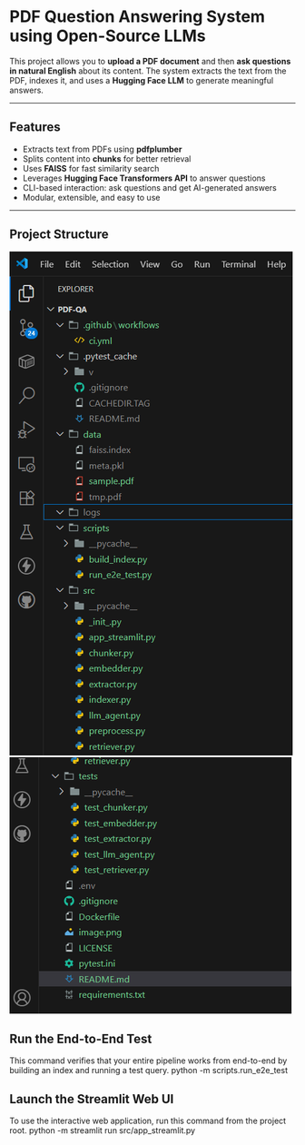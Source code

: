 #  PDF Question Answering System using Open-Source LLMs

This project allows you to **upload a PDF document** and then **ask questions in natural English** about its content.
The system extracts the text from the PDF, indexes it, and uses a **Hugging Face LLM** to generate meaningful answers.

---
##  Features
- Extracts text from PDFs using **pdfplumber**
- Splits content into **chunks** for better retrieval
- Uses **FAISS** for fast similarity search
- Leverages **Hugging Face Transformers API** to answer questions
- CLI-based interaction: ask questions and get AI-generated answers
- Modular, extensible, and easy to use

---
##  Project Structure

![alt text](image.png)
![alt text](image-1.png)

## Run the End-to-End Test
   This command verifies that your entire pipeline works from end-to-end by building an index and running a test query.
   python -m scripts.run_e2e_test

## Launch the Streamlit Web UI
   To use the interactive web application, run this command from the project root.
   python -m streamlit run src/app_streamlit.py